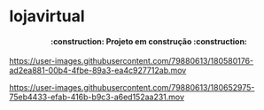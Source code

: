 # lojavirtual

<h4 align="center"> 
    :construction:  Projeto em construção  :construction:
</h4>



https://user-images.githubusercontent.com/79880613/180580176-ad2ea881-00b4-4fbe-89a3-ea4c927712ab.mov



https://user-images.githubusercontent.com/79880613/180652975-75eb4433-efab-416b-b9c3-a6ed152aa231.mov


